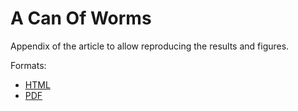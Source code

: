 # A Can Of Worms

Appendix of the article to allow reproducing the results and figures.

Formats:

- [HTML](https://ericmarcon.github.io/A_Can_Of_Worms-Appendix/A_Can_Of_Worms-Appendix.html)
- [PDF](https://ericmarcon.github.io/A_Can_Of_Worms-Appendix/A_Can_Of_Worms-Appendix.pdf)



